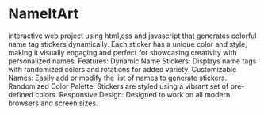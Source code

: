 # NameItArt
interactive web project using html,css and javascript that generates colorful name tag stickers dynamically. Each sticker has a unique color and style, making it visually engaging and perfect for showcasing creativity with personalized names.
Features:
Dynamic Name Stickers: Displays name tags with randomized colors and rotations for added variety.
Customizable Names: Easily add or modify the list of names to generate stickers.
Randomized Color Palette: Stickers are styled using a vibrant set of pre-defined colors.
Responsive Design: Designed to work on all modern browsers and screen sizes.
